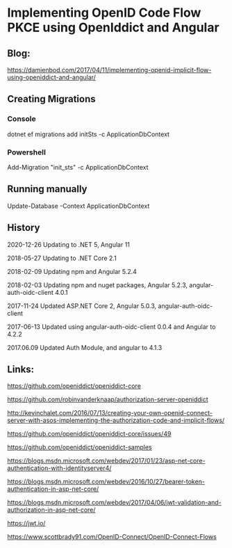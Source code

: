 # Implementing OpenID Code Flow PKCE using OpenIddict and Angular

## Blog: 

https://damienbod.com/2017/04/11/implementing-openid-implicit-flow-using-openiddict-and-angular/

## Creating Migrations

### Console

dotnet ef migrations add initSts -c ApplicationDbContext

### Powershell

Add-Migration "init_sts" -c ApplicationDbContext  

## Running manually

Update-Database -Context ApplicationDbContext

## History

2020-12-26 Updating to .NET 5, Angular 11

2018-05-27 Updating to .NET Core 2.1

2018-02-09 Updating npm and Angular 5.2.4

2018-02-03 Updating npm and nuget packages, Angular 5.2.3, angular-auth-oidc-client 4.0.1

2017-11-24 Updated ASP.NET Core 2, Angular 5.0.3, angular-auth-oidc-client

2017-06-13 Updated using angular-auth-oidc-client 0.0.4 and Angular to 4.2.2

2017.06.09 Updated Auth Module, and angular to 4.1.3

## Links:

https://github.com/openiddict/openiddict-core

https://github.com/robinvanderknaap/authorization-server-openiddict

http://kevinchalet.com/2016/07/13/creating-your-own-openid-connect-server-with-asos-implementing-the-authorization-code-and-implicit-flows/

https://github.com/openiddict/openiddict-core/issues/49

https://github.com/openiddict/openiddict-samples

https://blogs.msdn.microsoft.com/webdev/2017/01/23/asp-net-core-authentication-with-identityserver4/

https://blogs.msdn.microsoft.com/webdev/2016/10/27/bearer-token-authentication-in-asp-net-core/

https://blogs.msdn.microsoft.com/webdev/2017/04/06/jwt-validation-and-authorization-in-asp-net-core/

https://jwt.io/

https://www.scottbrady91.com/OpenID-Connect/OpenID-Connect-Flows
